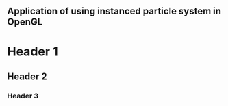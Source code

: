 ## Application of using instanced particle system in OpenGL



#

# Header 1
## Header 2
### Header 3

